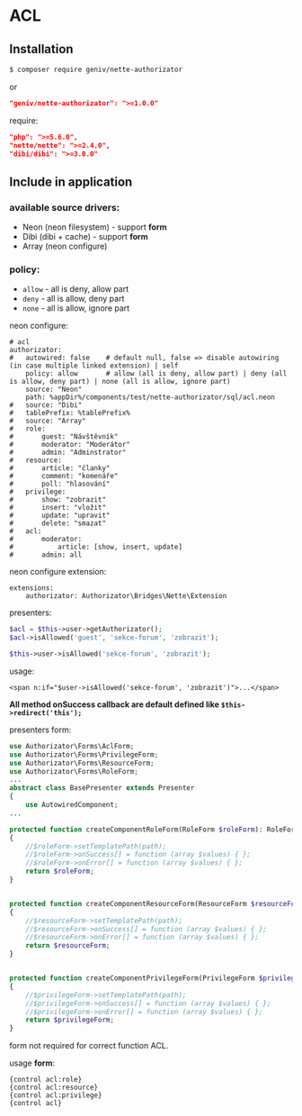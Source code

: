 ACL
===

Installation
------------

```sh
$ composer require geniv/nette-authorizator
```
or
```json
"geniv/nette-authorizator": ">=1.0.0"
```

require:
```json
"php": ">=5.6.0",
"nette/nette": ">=2.4.0",
"dibi/dibi": ">=3.0.0"
```

Include in application
----------------------

### available source drivers:
- Neon (neon filesystem) - support **form**
- Dibi (dibi + cache) - support **form**
- Array (neon configure)

### policy:
- `allow` - all is deny, allow part
- `deny` - all is allow, deny part
- `none` - all is allow, ignore part

neon configure:
```neon
# acl
authorizator:
#   autowired: false    # default null, false => disable autowiring (in case multiple linked extension) | self
	policy: allow		# allow (all is deny, allow part) | deny (all is allow, deny part) | none (all is allow, ignore part)
	source: "Neon"
	path: %appDir%/components/test/nette-authorizator/sql/acl.neon
#	source: "Dibi"
#	tablePrefix: %tablePrefix%
#	source: "Array"
#	role:
#		guest: "Návštěvník"
#		moderator: "Moderátor"
#		admin: "Adminstrator"
#	resource:
#		article: "članky"
#		comment: "komenáře"
#		poll: "hlasování"
#	privilege:
#		show: "zobrazit"
#		insert: "vložit"
#		update: "upravit"
#		delete: "smazat"
#	acl:
#		moderator:
#			article: [show, insert, update]
#		admin: all
```

neon configure extension:
```neon
extensions:
    authorizator: Authorizator\Bridges\Nette\Extension
```

presenters:
```php
$acl = $this->user->getAuthorizator();
$acl->isAllowed('guest', 'sekce-forum', 'zobrazit');

$this->user->isAllowed('sekce-forum', 'zobrazit');
```

usage:
```latte
<span n:if="$user->isAllowed('sekce-forum', 'zobrazit')">...</span>
```

**All method onSuccess callback are default defined like `$this->redirect('this');`**

presenters form:
```php
use Authorizator\Forms\AclForm;
use Authorizator\Forms\PrivilegeForm;
use Authorizator\Forms\ResourceForm;
use Authorizator\Forms\RoleForm;
...
abstract class BasePresenter extends Presenter
{
    use AutowiredComponent;
...

protected function createComponentRoleForm(RoleForm $roleForm): RoleForm
{
    //$roleForm->setTemplatePath(path);
    //$roleForm->onSuccess[] = function (array $values) { };
    //$roleForm->onError[] = function (array $values) { };
    return $roleForm;
}


protected function createComponentResourceForm(ResourceForm $resourceForm): ResourceForm
{
    //$resourceForm->setTemplatePath(path);
    //$resourceForm->onSuccess[] = function (array $values) { };
    //$resourceForm->onError[] = function (array $values) { };
    return $resourceForm;
}


protected function createComponentPrivilegeForm(PrivilegeForm $privilegeForm): PrivilegeForm
{
    //$privilegeForm->setTemplatePath(path);
    //$privilegeForm->onSuccess[] = function (array $values) { };
    //$privilegeForm->onError[] = function (array $values) { };
    return $privilegeForm;
}
```

form not required for correct function ACL.

usage **form**:
```latte
{control acl:role}
{control acl:resource}
{control acl:privilege}
{control acl}
```
